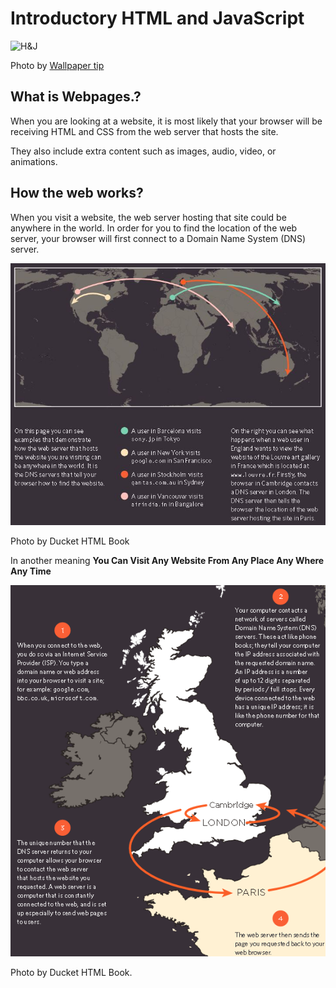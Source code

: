 # Introductory HTML and JavaScript

![H&J](https://wi.wallpapertip.com/wsimgs/31-312238_html-css-javascript-transparent.png)

Photo by [Wallpaper tip](https://wi.wallpapertip.com/)

## What is Webpages.?

When you are looking at a website, it is most likely that your browser will be receiving HTML and CSS from the web server that hosts the site.

They also include extra content such as images, audio, video, or animations.

## How the web works?

When you visit a website, the web server hosting that site could be anywhere in the world. In order for you to find the location of the web server, your browser will first connect to a Domain Name System (DNS) server.

![1st](img/class01/first.JPG)

Photo by Ducket HTML Book

In another meaning **You Can Visit Any Website From Any Place Any Where Any Time**

![nd](img/class01/second.png)

Photo by Ducket HTML Book.